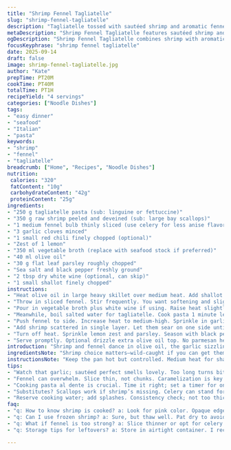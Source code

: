 ```yaml
---
title: "Shrimp Fennel Tagliatelle"
slug: "shrimp-fennel-tagliatelle"
description: "Tagliatelle tossed with sautéed shrimp and aromatic fennel bulbs. Infused with fresh garlic and a hint of chili flakes for subtle heat. Olive oil drives the flavor base, while lemon zest brightens the end result. A splash of vegetable broth steams fennel until just tender. Pasta cooked al dente retains bite to cut through delicate seafood. No dairy, nuts, or eggs involved. Simple yet nuanced seafood pasta that balances sweetness of fennel with briny shrimp and citrus notes."
metaDescription: "Shrimp Fennel Tagliatelle features sautéed shrimp and fennel against a backdrop of olive oil and garlic. Simple yet elevated weeknight dish."
ogDescription: "Shrimp Fennel Tagliatelle combines shrimp with aromatic fennel wrapped in pasta. Quick, satisfying, and highlights flavor of simple ingredients."
focusKeyphrase: "shrimp fennel tagliatelle"
date: 2025-09-14
draft: false
image: shrimp-fennel-tagliatelle.jpg
author: "Kate"
prepTime: PT20M
cookTime: PT40M
totalTime: PT1H
recipeYield: "4 servings"
categories: ["Noodle Dishes"]
tags:
- "easy dinner"
- "seafood"
- "Italian"
- "pasta"
keywords:
- "shrimp"
- "fennel"
- "tagliatelle"
breadcrumb: ["Home", "Recipes", "Noodle Dishes"]
nutrition: 
 calories: "320"
 fatContent: "10g"
 carbohydrateContent: "42g"
 proteinContent: "25g"
ingredients:
- "250 g tagliatelle pasta (sub: linguine or fettuccine)"
- "350 g raw shrimp peeled and deveined (sub: large bay scallops)"
- "1 medium fennel bulb thinly sliced (use celery for less anise flavor)"
- "3 garlic cloves minced"
- "1 small red chili finely chopped (optional)"
- "Zest of 1 lemon"
- "350 ml vegetable broth (replace with seafood stock if preferred)"
- "40 ml olive oil"
- "30 g flat leaf parsley roughly chopped"
- "Sea salt and black pepper freshly ground"
- "2 tbsp dry white wine (optional, can skip)"
- "1 small shallot finely chopped"
instructions:
- "Heat olive oil in large heavy skillet over medium heat. Add shallot and cook until translucent, about 2 minutes. Avoid browning to keep sweetness intact."
- "Throw in sliced fennel. Stir frequently. You want softening and slight caramelization without blackened bits. Add pinch salt to help draw out moisture. About 8 minutes total."
- "Pour in vegetable broth plus white wine if using. Raise heat slightly so broth simmers gently. Cover pan loosely. Cook until fennel reaches tender-crisp stage. Use fork test but avoid soggy. Around 12-15 minutes."
- "Meanwhile, boil salted water for tagliatelle. Cook pasta 1 minute less than package suggests for al dente. Reserve 100 ml cooking water. Drain quickly."
- "Push fennel to side. Increase heat to medium-high. Sprinkle in garlic and chili. Sizzle should be immediate but don’t let garlic burn—watch for fragrant aroma, only 30 seconds max."
- "Add shrimp scattered in single layer. Let them sear on one side until pink and opaque edges appear. Flip and cook other side, about 2-3 minutes total. Fish can get rubbery if overcooked."
- "Turn off heat. Sprinkle lemon zest and parsley. Season with black pepper and adjust salt. Toss in pasta with reserved cooking water to loosen sauce; you want coating, not swimming."
- "Serve promptly. Optional drizzle extra olive oil top. No parmesan here—won’t match the seafood flavor. The brightness from lemon zest is everything."
introduction: "Shrimp and fennel dance in olive oil, the garlic sizzling just right, tossed with long ribbons of tagliatelle. No butter, no cream. Briny sweetness from seafood meets anise whisper from fennel. Learn the signs—how fennel softens but still holds shape, how garlic unleashes fragrance before bitterness. Sharp lemon zest cuts through richness without dairy. Stay alert for shrimp’s translucent shift; overcook and you lose tender snap and yield chewy disappointment. Substitute scallops if shrimp unavailable. Celery can stand in for fennel, just ditch the licorice notes. Minimal ingredients, maximal flavor. You’ll want this on loop for any weeknight hustle. No fuss. Just culinary sense."
ingredientsNote: "Shrimp choice matters—wild-caught if you can get them, de-vein and peel for no surprises later. Frozen works fine, just thaw thoroughly and pat dry to avoid steaming rather than searing. Fennel adds unique licorice note; if that intimidates use celery slices but lose distinct aroma. Garlic is key flavor driver here but burnt garlic means burnt taste—keep a close ear and nose to that pan. Lemon zest, not juice, maintains light aroma without soggy acid splash. Vegetable broth for steaming fennel builds flavor; water with a sprinkle of bouillon can substitute if stock unavailable. Dry white wine optional but adds gentle tang and lifts sauce complexity."
instructionsNote: "Keep the pan hot but controlled. Medium heat for shallots and fennel prevents premature burning; flick water drops to monitor temperature—should evaporate briskly but not burst into spatters. Covering fennel traps steam, softens edges before you get that first golden caramel. Garlic is a timing finesse—add too early and it burns; toss in last minute, watch quick perfume pop, then shrimp immediately after. Shrimp needs complete contact with pan surface for uniform color; crowding pan leads to steaming instead of sear. When adding pasta back, use reserved water in small increments to get sauce consistency right without watery sludge. Toss fast but gentle—breakage ruins presentation. Serve fast before flavors dull and textures degrade."
tips:
- "Watch that garlic; sautéed perfect smells lovely. Too long turns bitter. Last minute crush for best aroma. Add shrimp right after, keep things moving."
- "Fennel can overwhelm. Slice thin, not chunks. Caramelization is key. Add salt to draw moisture. Watch for soft but not mushy. Texture matters."
- "Cooking pasta al dente is crucial. Time it right; set a timer for one minute less than package says. Texture should hold against shrimp but still gentle."
- "Substitutes? Scallops work if shrimp’s missing. Celery can stand for fennel if mild flavor needed. Watch the texture—check cook time."
- "Reserve cooking water; add splashes. Consistency check; not too thick or watery. Toss fast with gentle motions to avoid breakage. Keep it elegant."
faq:
- "q: How to know shrimp is cooked? a: Look for pink color. Opaque edges signal ready. Too long makes rubbery. Timing is everything."
- "q: Can I use frozen shrimp? a: Sure, but thaw well. Pat dry to avoid steaming. Important to sear not steam. Texture won’t be right otherwise."
- "q: What if fennel is too strong? a: Slice thinner or opt for celery. Less anise flavor but lacks distinct taste. Adjust per preference."
- "q: Storage tips for leftovers? a: Store in airtight container. I recommend in fridge for two days max. Reheat gently; use low heat to prevent toughness."

---
```

